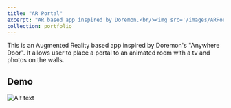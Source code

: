 ```yaml
---
title: "AR Portal"
excerpt: "AR based app inspired by Doremon.<br/><img src='/images/ARPortalDemo.gif'>"
collection: portfolio
---
```


This is an Augmented Reality based app inspired by Doremon's "Anywhere Door". It allows user to place a portal to an animated room with a tv and photos on the walls.

## Demo
![Alt text](https://shivangchopra11.github.io/images/ARPortalDemo.gif)

